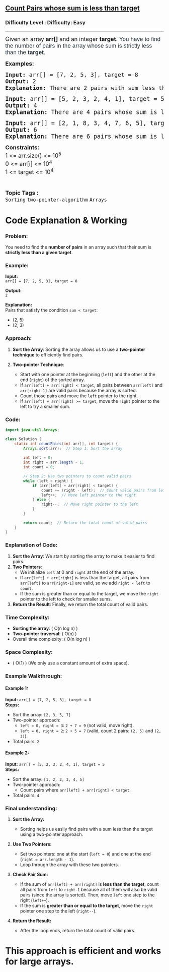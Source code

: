 <h2><a href="https://www.geeksforgeeks.org/problems/count-pairs-whose-sum-is-less-than-target/1">Count Pairs whose sum is less than target</a></h2><h3>Difficulty Level : Difficulty: Easy</h3><hr><div class="problems_problem_content__Xm_eO"><p><span style="font-size: 18px;">Given an array&nbsp;<strong>arr[]</strong>&nbsp;and an integer&nbsp;<strong>target</strong>.&nbsp;</span><span style="background-color: #ffffff; color: #273239; font-family: Nunito, sans-serif; font-size: 18px; letter-spacing: 0.162px; text-align: justify;">You have to find the number of pairs in the array whose sum is strictly less than the&nbsp;<strong>target</strong>.</span></p>
<p><strong style="font-size: 18px;">Examples:</strong></p>
<pre><span style="font-size: 18px;"><strong>Input: </strong></span><span style="font-size: 18px;">arr[] = [7, 2, 5, 3], target = 8</span><span style="font-size: 18px;">
<strong>Output: </strong>2<strong>
Explanation: </strong></span><span style="font-size: 18px;">There are 2 pairs with sum less than 8: (2, 5) and (2, 3). </span></pre>
<pre><span style="font-size: 14pt;"><strong>Input: </strong>arr[] = [5, 2, 3, 2, 4, 1], target = 5
<strong>Output: </strong>4<strong>
Explanation: </strong></span><span style="font-size: 18.6667px;">There are 4 pairs whose sum is less than 5: (2, 2), (2, 1), (3, 1) and (2, 1).<br></span></pre>
<pre><span style="font-size: 14pt;"><strong>Input: </strong>arr[] = [2, 1, 8, 3, 4, 7, 6, 5], target = 7
<strong>Output: </strong>6<strong>
Explanation: </strong></span><span style="font-size: 18.6667px;">There are 6 pairs whose sum is less than 7: (2, 1), (2, 3), (2, 4), (1, 3), (1, 4) and (1, 5).</span></pre>
<p><span style="font-size: 18px;"><strong>Constraints:<br></strong>1 &lt;= arr.size() &lt;= 10<sup>5</sup><strong><br></strong></span><span style="font-size: 18px;">0 &lt;= arr[i]&nbsp;</span><span style="font-size: 18px;">&lt;= 10<sup>4</sup></span><span style="font-size: 18px;"><br></span><span style="font-size: 18px;">1 &lt;= target &lt;= 10<sup>4</sup></span></p></div><br><p><span style=font-size:18px><strong>Topic Tags : </strong><br><code>Sorting</code>&nbsp;<code>two-pointer-algorithm</code>&nbsp;<code>Arrays</code>&nbsp;

# Code Explanation & Working

### **Problem:**
You need to find the **number of pairs** in an array such that their sum is **strictly less than a given target**.

### **Example:**
**Input:**  
`arr[] = [7, 2, 5, 3], target = 8`

**Output:**  
`2`

**Explanation:**  
Pairs that satisfy the condition `sum < target`:
- (2, 5)
- (2, 3)

### **Approach:**

1. **Sort the Array**: Sorting the array allows us to use a **two-pointer technique** to efficiently find pairs.
   
2. **Two-pointer Technique**:
   - Start with one pointer at the beginning (`left`) and the other at the end (`right`) of the sorted array.
   - If `arr[left] + arr[right] < target`, all pairs between `arr[left]` and `arr[right-1]` are valid pairs because the array is sorted.
   - Count those pairs and move the `left` pointer to the right.
   - If `arr[left] + arr[right] >= target`, move the `right` pointer to the left to try a smaller sum.

### **Code:**

```java
import java.util.Arrays;

class Solution {
    static int countPairs(int arr[], int target) {
        Arrays.sort(arr);  // Step 1: Sort the array
        
        int left = 0;
        int right = arr.length - 1;
        int count = 0;

        // Step 2: Use two pointers to count valid pairs
        while (left < right) {
            if (arr[left] + arr[right] < target) {
                count += (right - left);  // Count valid pairs from left to right-1
                left++;  // Move left pointer to the right
            } else {
                right--;  // Move right pointer to the left
            }
        }

        return count;  // Return the total count of valid pairs
    }
}
```

### **Explanation of Code:**
1. **Sort the Array**: We start by sorting the array to make it easier to find pairs.
2. **Two Pointers**:
   - We initialize `left` at 0 and `right` at the end of the array.
   - If `arr[left] + arr[right]` is less than the target, all pairs from `arr[left]` to `arr[right-1]` are valid, so we add `right - left` to `count`.
   - If the sum is greater than or equal to the target, we move the `right` pointer to the left to check for smaller sums.
3. **Return the Result**: Finally, we return the total count of valid pairs.

### **Time Complexity:**
- **Sorting the array**: \( O(n log n) \)
- **Two-pointer traversal**: \( O(n) \)
- Overall time complexity: \( O(n log n) \)

### **Space Complexity:**
- \( O(1) \) (We only use a constant amount of extra space).

### **Example Walkthrough:**

#### Example 1:  
**Input:** `arr[] = [7, 2, 5, 3], target = 8`  
**Steps:**
- Sort the array: `[2, 3, 5, 7]`
- Two-pointer approach:
  - `left = 0, right = 3`: `2 + 7 = 9` (not valid, move right).
  - `left = 0, right = 2`: `2 + 5 = 7` (valid, count 2 pairs: `(2, 5)` and `(2, 3)`).
- Total pairs: `2`

#### Example 2:  
**Input:** `arr[] = [5, 2, 3, 2, 4, 1], target = 5`  
**Steps:**
- Sort the array: `[1, 2, 2, 3, 4, 5]`
- Two-pointer approach:
  - Count pairs where `arr[left] + arr[right] < target`.
- Total pairs: `4`

### Final understanding:

1. **Sort the Array:**
   - Sorting helps us easily find pairs with a sum less than the target using a two-pointer approach.

2. **Use Two Pointers:**
   - Set two pointers: one at the start (`left = 0`) and one at the end (`right = arr.length - 1`).
   - Loop through the array with these two pointers.

3. **Check Pair Sum:**
   - If the sum of `arr[left] + arr[right]` is **less than the target**, count all pairs from `left` to `right-1` because all of them will also be valid pairs (since the array is sorted). Then, move `left` one step to the right (`left++`).
   - If the sum is **greater than or equal to the target**, move the `right` pointer one step to the left (`right--`).

4. **Return the Result:**
   - After the loop ends, return the total count of valid pairs.





# This approach is efficient and works for large arrays.
